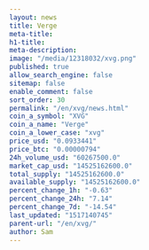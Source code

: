```yaml
---
layout: news
title: Verge
meta-title: 
h1-title: 
meta-description: 
image: "/media/12318032/xvg.png"
published: true
allow_search_engine: false
sitemap: false
enable_comment: false
sort_order: 30
permalink: "/en/xvg/news.html"
coin_a_symbol: "XVG"
coin_a_name: "Verge"
coin_a_lower_case: "xvg"
price_usd: "0.0933441"
price_btc: "0.00000794"
24h_volume_usd: "60267500.0"
market_cap_usd: "14525162600.0"
total_supply: "14525162600.0"
available_supply: "14525162600.0"
percent_change_1h: "-0.63"
percent_change_24h: "7.14"
percent_change_7d: "-14.54"
last_updated: "1517140745"
parent-url: "/en/xvg/"
author: Sam
---
```


